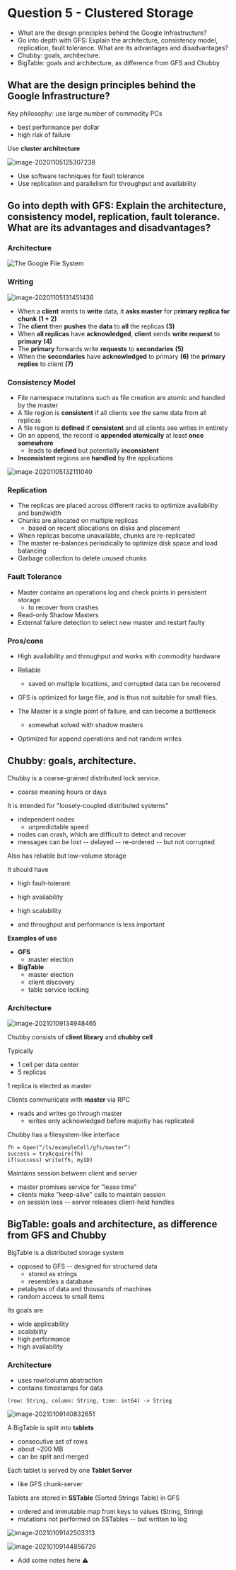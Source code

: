 # Question 5 - Clustered Storage

* What are the design principles behind the Google Infrastructure?
* Go into depth with GFS: Explain the architecture, consistency model, replication, fault tolerance. What are its advantages and disadvantages?
* Chubby: goals, architecture.
* BigTable: goals and architecture, as difference from GFS and Chubby



## What are the design principles behind the Google Infrastructure?

Key philosophy: use large number of commodity PCs

* best performance per dollar
* high risk of failure



Use **cluster architecture**

![image-20201105125307238](../images/09-cluster-storage/image-20201105125307238.png)

* Use software techniques for fault tolerance
* Use replication and parallelism for throughput and availability



## Go into depth with GFS: Explain the architecture, consistency model, replication, fault tolerance. What are its advantages and disadvantages?

### Architecture

![The Google File System](images/5-clustered-storage/gfs-architecture.png)

### Writing

![image-20201105131451436](../images/09-cluster-storage/image-20201105131451436.png)

* When a **client** wants to **write** data, it **asks master** for p**rimary replica for chunk** **(1 + 2)**
* The **client** then **pushes** the **data** to **all** the replicas **(3)**
* When **all replicas** have **acknowledged**, **client** sends **write request** to **primary** **(4)**
* The **primary** forwards write **requests** to **secondaries** **(5)**
* When the **secondaries** have **acknowledged** to primary **(6)** the **primary** **replies** to client **(7)**



### Consistency Model

* File namespace mutations such as file creation are atomic and handled by the master
* A file region is **consistent** if all clients see the same data from all replicas
* A file region is **defined** if **consistent** and all clients see writes in entirety 
* On an append, the record is **appended atomically** at least **once somewhere**
    * leads to **defined** but potentially **inconsistent**
* **Inconsistent** regions are **handled** by the applications

![image-20201105132111040](../images/09-cluster-storage/image-20201105132111040.png)

### Replication

* The replicas are placed across different racks to optimize availability and bandwidth
* Chunks are allocated on multiple replicas
    * based on recent allocations on disks and placement
* When replicas become unavailable, chunks are re-replicated
* The master re-balances periodically to optimize disk space and load balancing
* Garbage collection to delete unused chunks



### Fault Tolerance

* Master contains an operations log and check points in persistent storage
    * to recover from crashes
* Read-only Shadow Masters
* External failure detection to select new master and restart faulty



### Pros/cons

* High availability and throughput and works with commodity hardware
* Reliable
    * saved on multiple locations, and corrupted data can be recovered

* GFS is optimized for large file, and is thus not suitable for small files.

* The Master is a single point of failure, and can become a bottleneck
    * somewhat solved with shadow masters
* Optimized for append operations and not random writes



## Chubby: goals, architecture.

Chubby is a coarse-grained distributed lock service.

* coarse meaning hours or days

It is intended for "loosely-coupled distributed systems"

* independent nodes
    * unpredictable speed
* nodes can crash, which are difficult to detect and recover
* messages can be lost -- delayed -- re-ordered -- but not corrupted

Also has reliable but low-volume storage

It should have

* high fault-tolerant
* high availability
* high scalability

* and throughput and performance is less important

**Examples of use**

* **GFS**
    * master election 
* **BigTable**
    * master election
    * client discovery
    * table service locking



### Architecture

![image-20210109134948465](images/5-clustered-storage/image-20210109134948465.png)

Chubby consists of **client library** and **chubby cell**

Typically 

* 1 cell per data center
* 5 replicas

1 replica is elected as master

Clients communicate with **master** via RPC

* reads and writes go through master
    * writes only acknowledged before majority has replicated

Chubby has a filesystem-like interface

```pseudocode
fh = Open(“/ls/exampleCell/gfs/master”)
success = tryAcquire(fh)
if(success) write(fh, myID)
```



Maintains session between client and server

* master promises service for "lease time"
* clients make "keep-alive" calls to maintain session
* on session loss -- server releases client-held handles





## BigTable: goals and architecture, as difference from GFS and Chubby

BigTable is a distributed storage system

* opposed to GFS -- designed for structured data
    * stored as strings
    * resembles a database
* petabytes of data and thousands of machines
* random access to small items

Its goals are

* wide applicability
* scalability
* high performance
* high availability



### Architecture

* uses row/column abstraction
* contains timestamps for data

```pseudocode
(row: String, column: String, time: int64) -> String
```

![image-20210109140832651](images/5-clustered-storage/image-20210109140832651.png)

A BigTable is split into **tablets**

* consecutive set of rows
* about ~200 MB
* can be split and merged

Each tablet is served by one **Tablet Server**

* like GFS chunk-server

Tablets are stored in **SSTable** (Sorted Strings Table) in GFS 

* ordered and immutable map from keys to values (String, String)
* mutations not performed on SSTables -- but written to log

![image-20210109142503313](images/5-clustered-storage/image-20210109142503313.png)





![image-20210109144856726](images/5-clustered-storage/image-20210109144856726.png)

* Add some notes here :warning: